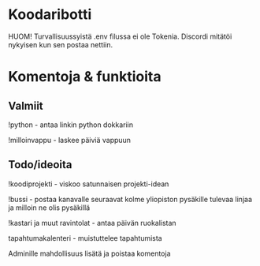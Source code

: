 # Koodaribotti

HUOM! Turvallisuussyistä .env filussa ei ole Tokenia. Discordi mitätöi nykyisen kun sen postaa nettiin.

# Komentoja & funktioita

## Valmiit
!python - antaa linkin python dokkariin

!milloinvappu - laskee päiviä vappuun



## Todo/ideoita
!koodiprojekti - viskoo satunnaisen projekti-idean

!bussi - postaa kanavalle seuraavat kolme yliopiston pysäkille tulevaa linjaa ja milloin ne olis pysäkillä

!kastari ja muut ravintolat - antaa päivän ruokalistan

tapahtumakalenteri - muistuttelee tapahtumista

Adminille mahdollisuus lisätä ja poistaa komentoja

